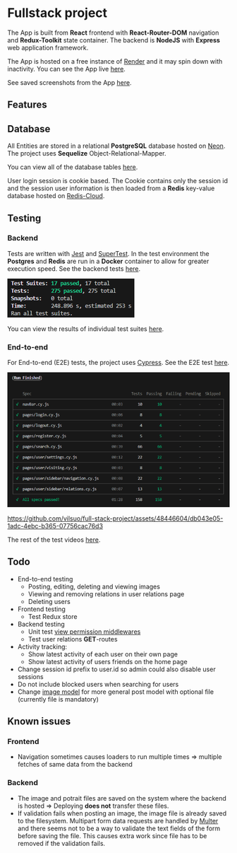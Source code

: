 # Fullstack project

The App is built from **React** frontend with **React-Router-DOM** navigation and **Redux-Toolkit** state container. The backend is **NodeJS** with **Express** web application framework.

The App is hosted on a free instance of [Render](https://render.com/) and it may spin down with inactivity. You can see the App live [here](https://fullstack-project-kamw.onrender.com).

See saved screenshots from the App [here](https://github.com/vilsuo/full-stack-project/tree/main/readme-images/app-images).

## Features

## Database
All Entities are stored in a relational **PostgreSQL** database hosted on [Neon](https://neon.tech/).  The project uses **Sequelize** Object-Relational-Mapper.

You can view all of the database tables [here](https://dbdocs.io/vilsuo1/Fullstack-project).

User login session is cookie based. The Cookie contains only the session id and the session user information is then loaded from a **Redis** key-value database hosted on [Redis-Cloud](https://redis.com/).

## Testing
### Backend
Tests are written with [Jest](https://jestjs.io/) and [SuperTest](https://www.npmjs.com/package/supertest). In the test environment the **Postgres** and **Redis** are run in a **Docker** container to allow for greater execution speed. See the backend tests [here](https://github.com/vilsuo/full-stack-project/tree/main/backend/tests).

![test results](https://github.com/vilsuo/full-stack-project/blob/main/readme-images/test-images/all.PNG?raw=true)

You can view the results of individual test suites [here](https://github.com/vilsuo/full-stack-project/tree/main/readme-images/test-images).

### End-to-end
For End-to-end (E2E) tests, the project uses [Cypress](https://www.cypress.io/). See the E2E test [here](https://github.com/vilsuo/full-stack-project/tree/main/frontend/cypress/e2e).

![test results](https://github.com/vilsuo/full-stack-project/blob/main/readme-images/test-images/e2e/summary.PNG?raw=true)

https://github.com/vilsuo/full-stack-project/assets/48446604/db043e05-1adc-4ebc-b365-07756cac76d3

The rest of the test videos [here](https://github.com/vilsuo/full-stack-project/tree/main/frontend/cypress/videos).

## Todo
<ul>
	<li>
		End-to-end testing
		<ul>
			<li>Posting, editing, deleting and viewing images</li>
      <li>Viewing and removing relations in user relations page</li>
			<li>Deleting users</li>
		</ul>
	</li>
	<li>
		Frontend testing
		<ul>
			<li>Test Redux store</li>
		</ul>
	</li>
	<li>
		Backend testing
		<ul>
			<li>
				Unit test <a href="https://github.com/vilsuo/full-stack-project/blob/main/backend/src/util/middleware/auth.js">view permission middlewares</a>
			</li>
			<li>
				Test user relations <b>GET</b>-routes
			</li>
		</ul>
	</li>
	<li>
		Activity tracking:
		<ul>
			<li>
				Show latest activity of each user on their own page
			</li>
			<li>
				Show latest activity of users friends on the home page
			</li>
		</ul>
	</li>
	<li>
		Change session id prefix to user.id so admin could also disable user sessions
  </li>
	<li>
		Do not include blocked users when searching for users
	</li>
	<li>
		Change <a href="https://github.com/vilsuo/full-stack-project/blob/main/backend/src/models/image.js">image model</a> for more general post model with optional file (currently file is mandatory)
	</li>
</ul>

## Known issues
### Frontend
<ul>
	<li>
		Navigation sometimes causes loaders to run multiple times => multiple fetches of same data from the backend
	</li>
</ul>

### Backend
<ul>
	<li>
		The image and potrait files are saved on the system where the backend is hosted => Deploying <b>does not</b> transfer these files.
	</li>
	<li>
		If validation fails when posting an image, the image file is already saved to the filesystem. Multipart form data requests are handled by <a href="https://www.npmjs.com/package/multer">Multer</a> and there seems not to be a way to validate the text fields of the form before saving the file. This causes extra work since file has to be removed if the validation fails.
	</li>
</ul>

